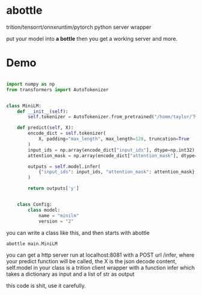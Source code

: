 # abottle

trition/tensorrt/onnxruntim/pytorch python server wrapper

put your model into **a bottle** then you get a working server and more.

# Demo
```python

import numpy as np
from transformers import AutoTokenizer


class MiniLM:
    def __init__(self):
        self.tokenizer = AutoTokenizer.from_pretrained("/home/taylor/下载/vocab")

    def predict(self, X):
        encode_dict = self.tokenizer(
            X, padding="max_length", max_length=128, truncation=True
        )
        input_ids = np.array(encode_dict["input_ids"], dtype=np.int32)
        attention_mask = np.array(encode_dict["attention_mask"], dtype=np.int32)

        outputs = self.model.infer(
            {"input_ids": input_ids, "attention_mask": attention_mask}, ["y"]
        )

        return outputs['y']


    class Config:
        class model:
            name = "minilm"
            version = "2"
```
you can write a class like this, and then starts with abottle

```shell
abottle main.MiniLM
```

you can get a http server run at localhost:8081 with a POST url /infer, where your predict function will be called, the X is the json decode content, self.model in your class is a trition client wrapper with a function infer which takes a dictionary as input and a list of str as output

this code is shit, use it carefully.